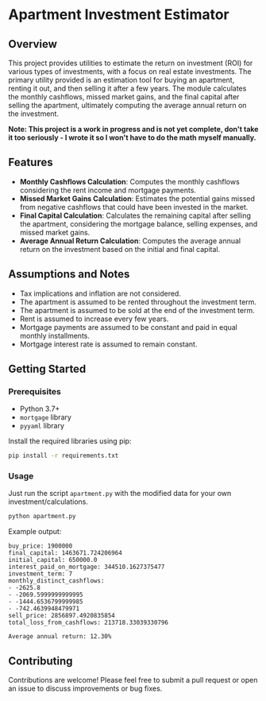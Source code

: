 # Apartment Investment Estimator

## Overview

This project provides utilities to estimate the return on investment (ROI) for various types of investments, with a
focus on real estate investments. The primary utility provided is an estimation tool for buying an apartment, renting it
out, and then selling it after a few years. The module calculates the monthly cashflows, missed market gains, and the
final capital after selling the apartment, ultimately computing the average annual return on the investment.

**Note: This project is a work in progress and is not yet complete, don't take it too seriously - I wrote it so I won't
have to do the math myself manually.**

## Features

- **Monthly Cashflows Calculation**: Computes the monthly cashflows considering the rent income and mortgage payments.
- **Missed Market Gains Calculation**: Estimates the potential gains missed from negative cashflows that could have been
  invested in the market.
- **Final Capital Calculation**: Calculates the remaining capital after selling the apartment, considering the mortgage
  balance, selling expenses, and missed market gains.
- **Average Annual Return Calculation**: Computes the average annual return on the investment based on the initial and
  final capital.

## Assumptions and Notes

- Tax implications and inflation are not considered.
- The apartment is assumed to be rented throughout the investment term.
- The apartment is assumed to be sold at the end of the investment term.
- Rent is assumed to increase every few years.
- Mortgage payments are assumed to be constant and paid in equal monthly installments.
- Mortgage interest rate is assumed to remain constant.

## Getting Started

### Prerequisites

- Python 3.7+
- `mortgage` library
- `pyyaml` library

Install the required libraries using pip:

```bash
pip install -r requirements.txt
```

### Usage

Just run the script `apartment.py` with the modified data for your own investment/calculations.

```bash
python apartment.py
```

Example output:

```text
buy_price: 1900000
final_capital: 1463671.724206964
initial_capital: 650000.0
interest_paid_on_mortgage: 344510.1627375477
investment_term: 7
monthly_distinct_cashflows:
- -2625.8
- -2069.5999999999995
- -1444.6536799999985
- -742.4639948479971
sell_price: 2856897.4920835854
total_loss_from_cashflows: 213718.33039330796

Average annual return: 12.30%
```

## Contributing
Contributions are welcome! Please feel free to submit a pull request or open an issue to discuss improvements or bug fixes.
